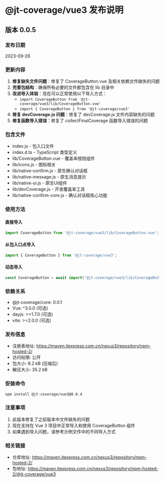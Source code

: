 # @jt-coverage/vue3 发布说明

## 版本 0.0.5

### 发布日期
2023-09-26

### 更新内容
1. **修复缺失文件问题**：修复了 CoverageButton.vue 及相关依赖文件缺失的问题
2. **完善包结构**：确保所有必要的文件都包含在 lib 目录中
3. **改进导入体验**：现在可以正常使用以下导入方式：
   - `import CoverageButton from '@jt-coverage/vue3/lib/CoverageButton.vue'`
   - `import { CoverageButton } from '@jt-coverage/vue3'`
4. **修复 devCoverage.js 问题**：修复了 devCoverage.js 文件内容缺失的问题
5. **修复函数导入错误**：修复了 collectFinalCoverage 函数导入错误的问题

### 包含文件
- index.js - 包入口文件
- index.d.ts - TypeScript 类型定义
- lib/CoverageButton.vue - 覆盖率按钮组件
- lib/icons.js - 图标相关
- lib/native-confirm.js - 原生确认对话框
- lib/native-message.js - 原生消息提示
- lib/native-ui.js - 原生UI组件
- lib/devCoverage.js - 开发覆盖率工具
- lib/native-confirm-core.js - 确认对话框核心功能

### 使用方法

#### 直接导入
```javascript
import CoverageButton from '@jt-coverage/vue3/lib/CoverageButton.vue';
```

#### 从包入口点导入
```javascript
import { CoverageButton } from '@jt-coverage/vue3';
```

#### 动态导入
```javascript
const CoverageButton = await import('@jt-coverage/vue3/lib/CoverageButton.vue');
```

### 依赖关系
- @jt-coverage/core: 0.0.1
- Vue: ^3.0.0 (可选)
- dayjs: >=1.7.0 (可选)
- vite: >=2.0.0 (可选)

### 发布信息
- 注册表地址: https://maven.jtexpress.com.cn/nexus3/repository/npm-hosted-2/
- 访问权限: 公开
- 包大小: 9.2 kB (压缩后)
- 解压大小: 35.2 kB

### 安装命令
```bash
npm install @jt-coverage/vue3@0.0.4
```

### 注意事项
1. 此版本修复了之前版本中文件缺失的问题
2. 现在支持在 Vue 3 项目中正常导入和使用 CoverageButton 组件
3. 如果遇到导入问题，请参考示例文件中的不同导入方式

### 相关链接
- 仓库地址: https://maven.jtexpress.com.cn/nexus3/repository/npm-hosted-2/
- 包地址: https://maven.jtexpress.com.cn/nexus3/repository/npm-hosted-2/@jt-coverage/vue3
